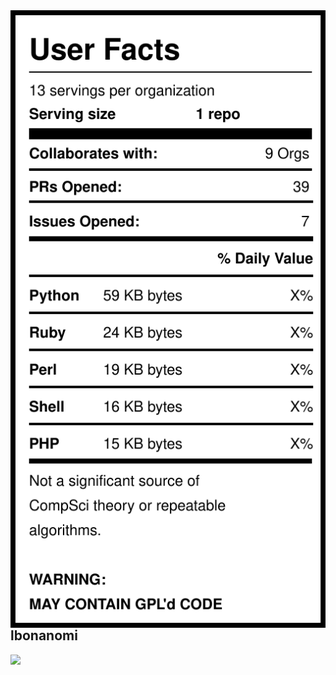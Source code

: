 <img src="https://raw.githubusercontent.com/lbonanomi/lbonanomi/main/label.svg" align="left" alt="user statistics"/> 

<h2>lbonanomi</h2><a href="https://dev.to/lbonanomi"><img src="https://img.shields.io/badge/DEV.TO-follow%20me-%230A0A0A.svg?&style=for-the-badge&logo=dev-dot-to" /> 
</a>
